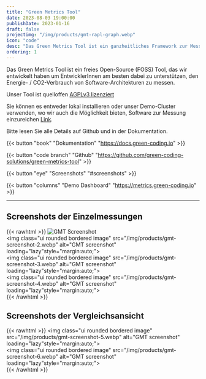 ```yaml
---
title: "Green Metrics Tool"
date: 2023-08-03 19:00:00
publishDate: 2023-01-16
draft: false
projectimg: "/img/products/gmt-rapl-graph.webp"
icon: "code"
desc: "Das Green Metrics Tool ist ein ganzheitliches Framework zur Messung des Energie- / CO2-Verbrauchs Ihrer Anwendung."
ordering: 1
---
```


Das Green Metrics Tool ist ein freies Open-Source (FOSS) Tool, das wir entwickelt haben um EntwicklerInnen am besten dabei zu unterstützen, den Energie- / CO2-Verbrauch von Software-Architekturen zu messen.

Unser Tool ist quelloffen [AGPLv3 lizenziert](https://github.com/green-coding-solutions/green-metrics-tool/blob/main/LICENSE)

Sie können es entweder lokal installieren oder unser Demo-Cluster verwenden, wo wir auch die Möglichkeit bieten, Software zur Messung einzureichen [Link](https://metrics.green-coding.io/request.html).

Bitte lesen Sie alle Details auf Github und in der Dokumentation.

{{< button "book" "Dokumentation" "https://docs.green-coding.io" >}}

{{< button "code branch" "Github" "https://github.com/green-coding-solutions/green-metrics-tool" >}}

{{< button "eye" "Screenshots" "#screenshots" >}}

{{< button "columns" "Demo Dashboard" "https://metrics.green-coding.io" >}}

---

## Screenshots der Einzelmessungen

{{< rawhtml >}}
<img id="screenshots" class="ui rounded bordered image" src="/img/products/gmt-screenshot-1.webp" alt="GMT Screenshot" loading="lazy" style="margin:auto;">
<br>
<img class="ui rounded bordered image" src="/img/products/gmt-screenshot-2.webp" alt="GMT screenshot" loading="lazy"style="margin:auto;">
<br>
<img class="ui rounded bordered image" src="/img/products/gmt-screenshot-3.webp" alt="GMT screenshot" loading="lazy"style="margin:auto;">
<br>
<img class="ui rounded bordered image" src="/img/products/gmt-screenshot-4.webp" alt="GMT screenshot" loading="lazy"style="margin:auto;">
<br>
{{< /rawhtml >}}

## Screenshots der Vergleichsansicht
{{< rawhtml >}}
<img class="ui rounded bordered image" src="/img/products/gmt-screenshot-5.webp" alt="GMT screenshot" loading="lazy"style="margin:auto;">
<br>
<img class="ui rounded bordered image" src="/img/products/gmt-screenshot-6.webp" alt="GMT screenshot" loading="lazy"style="margin:auto;">
<br>
{{< /rawhtml >}}

<div class="clear"></div>
